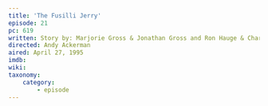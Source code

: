 ```yaml
---
title: 'The Fusilli Jerry'
episode: 21
pc: 619
written: Story by: Marjorie Gross & Jonathan Gross and Ron Hauge & Charlie Rubin | Teleplay by: Marjorie Gross
directed: Andy Ackerman
aired: April 27, 1995
imdb:
wiki:
taxonomy:
    category:
        - episode
---
```

